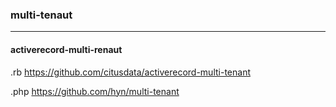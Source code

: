 ### multi-tenaut
---

#### activerecord-multi-renaut
.rb 
https://github.com/citusdata/activerecord-multi-tenant


.php
https://github.com/hyn/multi-tenant

```
```

